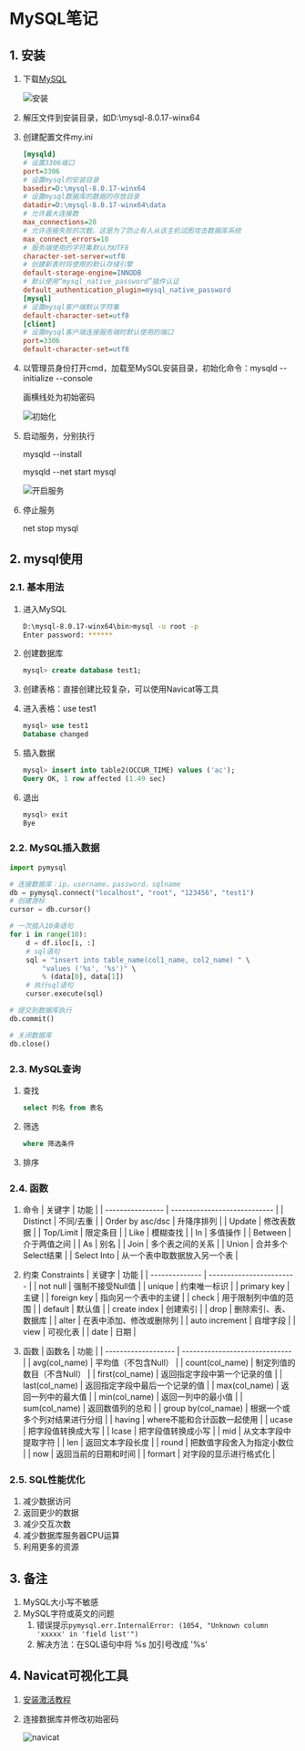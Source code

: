 # MySQL笔记

## 1. 安装

1. 下载[MySQL](https://dev.mysql.com/downloads/mysql/)

    ![安装](../images/mysql-web.png)

2. 解压文件到安装目录，如D:\mysql-8.0.17-winx64

3. 创建配置文件my.ini

    ```ini
    [mysqld]
    # 设置3306端口
    port=3306
    # 设置mysql的安装目录
    basedir=D:\mysql-8.0.17-winx64
    # 设置mysql数据库的数据的存放目录
    datadir=D:\mysql-8.0.17-winx64\data
    # 允许最大连接数
    max_connections=20
    # 允许连接失败的次数。这是为了防止有人从该主机试图攻击数据库系统
    max_connect_errors=10
    # 服务端使用的字符集默认为UTF8
    character-set-server=utf8
    # 创建新表时将使用的默认存储引擎
    default-storage-engine=INNODB
    # 默认使用“mysql_native_password”插件认证
    default_authentication_plugin=mysql_native_password
    [mysql]
    # 设置mysql客户端默认字符集
    default-character-set=utf8
    [client]
    # 设置mysql客户端连接服务端时默认使用的端口
    port=3306
    default-character-set=utf8

    ```

4. 以管理员身份打开cmd，加载至MySQL安装目录，初始化命令：mysqld --initialize --console

    画横线处为初始密码

    ![初始化](../images/2019-09-17-20-23-54.png)

5. 启动服务，分别执行

   mysqld --install

   mysqld --net start mysql

   ![开启服务](../images/2019-09-17-20-26-10.png)

6. 停止服务

    net stop mysql

## 2. mysql使用

### 2.1. 基本用法

1. 进入MySQL

    ```bash
    D:\mysql-8.0.17-winx64\bin>mysql -u root -p
    Enter password: ******
    ```

2. 创建数据库

    ```sql
    mysql> create database test1;
    ```

3. 创建表格：直接创建比较复杂，可以使用Navicat等工具
4. 进入表格：use test1

    ```sql
    mysql> use test1
    Database changed
    ```

5. 插入数据

    ```sql
    mysql> insert into table2(OCCUR_TIME) values ('ac');
    Query OK, 1 row affected (1.49 sec)
    ```

6. 退出

    ```sql
    mysql> exit
    Bye
    ```

### 2.2. MySQL插入数据

```python
import pymysql

# 连接数据库：ip，username，password，sqlname
db = pymysql.connect("localhost", "root", "123456", "test1")
# 创建游标
cursor = db.cursor()

# 一次插入10条语句
for i in range(10):
    d = df.iloc[i, :]
    # sql语句
    sql = "insert into table_name(col1_name, col2_name) " \
        "values ('%s', '%s')" \
        % (data[0], data[1])
    # 执行sql语句
    cursor.execute(sql)

# 提交到数据库执行
db.commit()

# 关闭数据库
db.close()
```

### 2.3. MySQL查询

1. 查找

    ```sql
    select 列名 from 表名
    ```

2. 筛选

    ```sql
    where 筛选条件
    ```

3. 排序

### 2.4. 函数

1. 命令
    | 关键字           | 功能                         |
    | ---------------- | ---------------------------- |
    | Distinct         | 不同/去重                    |
    | Order by asc/dsc | 升降序排列                   |
    | Update           | 修改表数据                   |
    | Top/Limit        | 限定条目                     |
    | Like             | 模糊查找                     |
    | In               | 多值操作                     |
    | Between          | 介于两值之间                 |
    | As               | 别名                         |
    | Join             | 多个表之间的关系             |
    | Union            | 合并多个Select结果           |
    | Select Into      | 从一个表中取数据放入另一个表 |
2. 约束 Constraints
    | 关键字         | 功能                     |
    | -------------- | ------------------------ |
    | not null       | 强制不接受Null值         |
    | unique         | 约束唯一标识             |
    | primary key    | 主键                     |
    | foreign key    | 指向另一个表中的主键     |
    | check          | 用于限制列中值的范围     |
    | default        | 默认值                   |
    | create index   | 创建索引                 |
    | drop           | 删除索引、表、数据库     |
    | alter          | 在表中添加、修改或删除列 |
    | auto increment | 自增字段                 |
    | view           | 可视化表                 |
    | date           | 日期                     |

3. 函数
    | 函数名              | 功能                           |
    | ------------------- | ------------------------------ |
    | avg(col_name)       | 平均值（不包含Null）           |
    | count(col_name)     | 制定列值的数目（不含Null）     |
    | first(col_name)     | 返回指定字段中第一个记录的值   |
    | last(col_name)      | 返回指定字段中最后一个记录的值 |
    | max(col_name)       | 返回一列中的最大值             |
    | min(col_name)       | 返回一列中的最小值             |
    | sum(col_name)       | 返回数值列的总和               |
    | group by(col_namae) | 根据一个或多个列对结果进行分组 |
    | having              | where不能和合计函数一起使用    |
    | ucase               | 把字段值转换成大写             |
    | lcase               | 把字段值转换成小写             |
    | mid                 | 从文本字段中提取字符           |
    | len                 | 返回文本字段长度               |
    | round               | 把数值字段舍入为指定小数位     |
    | now                 | 返回当前的日期和时间           |
    | formart             | 对字段的显示进行格式化         |

### 2.5. SQL性能优化

1. 减少数据访问
2. 返回更少的数据
3. 减少交互次数
4. 减少数据库服务器CPU运算
5. 利用更多的资源

## 3. 备注

1. MySQL大小写不敏感
2. MySQL字符或英文的问题
   1. 错误提示`pymysql.err.InternalError: (1054, "Unknown column 'xxxxx' in 'field list'")`
   2. 解决方法：在SQL语句中将 %s 加引号改成 '%s'

## 4. Navicat可视化工具

1. [安装激活教程](https://www.jianshu.com/p/5f693b4c9468)
2. 连接数据库并修改初始密码

   ![navicat](../images/2019-09-17-20-31-35.png)
